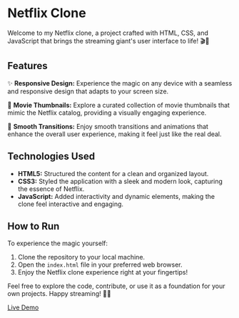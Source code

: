 # Netflix Clone

Welcome to my Netflix clone, a project crafted with HTML, CSS, and JavaScript that brings the streaming giant's user interface to life! 🎬🍿

## Features

✨ **Responsive Design:** Experience the magic on any device with a seamless and responsive design that adapts to your screen size.

🎥 **Movie Thumbnails:** Explore a curated collection of movie thumbnails that mimic the Netflix catalog, providing a visually engaging experience.

🎉 **Smooth Transitions:** Enjoy smooth transitions and animations that enhance the overall user experience, making it feel just like the real deal.

## Technologies Used

- **HTML5:** Structured the content for a clean and organized layout.
- **CSS3:** Styled the application with a sleek and modern look, capturing the essence of Netflix.
- **JavaScript:** Added interactivity and dynamic elements, making the clone feel interactive and engaging.

## How to Run

To experience the magic yourself:

1. Clone the repository to your local machine.
2. Open the `index.html` file in your preferred web browser.
3. Enjoy the Netflix clone experience right at your fingertips!

Feel free to explore the code, contribute, or use it as a foundation for your own projects. Happy streaming! 🍿🎉


[Live Demo](live-demo-url)
